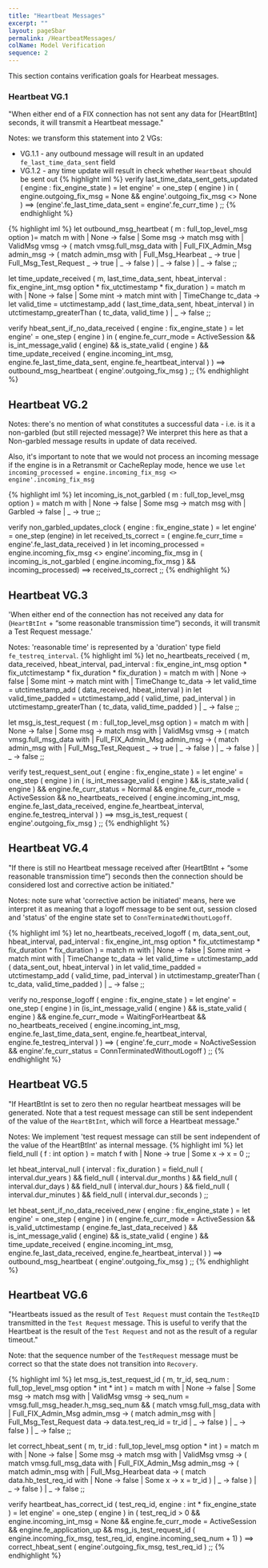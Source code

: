 ```yaml
---
title: "Heartbeat Messages"
excerpt: ""
layout: pageSbar
permalink: /HeartbeatMessages/
colName: Model Verification
sequence: 2
---
```

This section contains verification goals for Hearbeat messages.
### Heartbeat VG.1
 "When either end of a FIX connection has not sent any data for [HeartBtInt] seconds, it will transmit a Heartbeat message."

Notes: we transform this statement into 2 VGs:
- VG.1.1 - any outbound message will result in an updated `fe_last_time_data_sent` field
- VG.1.2 - any time update will result in check whether `Heartbeat` should be sent out
{% highlight iml %}
verify last_time_data_sent_gets_updated ( engine : fix_engine_state ) =
 let engine' = one_step ( engine ) in
 ( engine.outgoing_fix_msg = None && engine'.outgoing_fix_msg <> None )
  ==> (engine'.fe_last_time_data_sent = engine'.fe_curr_time )
;;
{% endhighlight %}

{% highlight iml %}
let outbound_msg_heartbeat ( m : full_top_level_msg option )=
 match m with 
 | None  -> false
 | Some msg  ->
 match msg with
 | ValidMsg vmsg -> (
  match vmsg.full_msg_data with 
  | Full_FIX_Admin_Msg admin_msg  -> (
   match admin_msg with 
   | Full_Msg_Hearbeat _       -> true
   | Full_Msg_Test_Request _   -> true
   | _                         -> false
   )
  | _ -> false
  )
 | _ -> false
;;

let time_update_received ( m, last_time_data_sent, hbeat_interval : fix_engine_int_msg option * fix_utctimestamp * fix_duration ) =
 match m with
 | None -> false
 | Some mint -> 
 match mint with 
 | TimeChange tc_data -> 
  let valid_time = utctimestamp_add ( last_time_data_sent, hbeat_interval ) in
  utctimestamp_greaterThan ( tc_data, valid_time )
 | _ -> false
;;

verify hbeat_sent_if_no_data_received ( engine : fix_engine_state ) =
 let engine' = one_step ( engine ) in ( 
 engine.fe_curr_mode = ActiveSession && 
 is_int_message_valid ( engine) && 
 is_state_valid ( engine ) && 
 time_update_received ( engine.incoming_int_msg, engine.fe_last_time_data_sent, engine.fe_heartbeat_interval ) )
 ==> outbound_msg_heartbeat ( engine'.outgoing_fix_msg )
;;
{% endhighlight %}

## Heartbeat VG.2

Notes: there's no mention of what constitutes a successful data - i.e. is it a non-garbled (but still rejected message)? We interpret this here as that a Non-garbled message results in update of data received.

Also, it's important to note that we would not process an incoming message if the engine is in a Retransmit or CacheReplay mode, hence we use `let incoming_processed = engine.incoming_fix_msg <> engine'.incoming_fix_msg`

{% highlight iml %}
let incoming_is_not_garbled ( m : full_top_level_msg option ) = 
 match m with 
 | None -> false
 | Some msg ->
 match msg with
 | Garbled -> false
 | _ -> true
;;

verify non_garbled_updates_clock ( engine : fix_engine_state ) =
 let engine' = one_step (engine) in 
 let received_ts_correct =  ( engine.fe_curr_time = engine'.fe_last_data_received ) in 
 let incoming_processed = engine.incoming_fix_msg <> engine'.incoming_fix_msg in 
 ( incoming_is_not_garbled ( engine.incoming_fix_msg ) && incoming_processed) ==> received_ts_correct
;;
{% endhighlight %}

## Heartbeat VG.3

'When either end of the connection has not received any data for (`HeartBtInt` + “some reasonable transmission time”) seconds, it will transmit a Test Request message.'

Notes: 'reasonable time' is represented by a 'duration' type field `fe_testreq_interval`.
{% highlight iml %}
let no_heartbeats_received ( m, data_received, hbeat_interval, pad_interval : fix_engine_int_msg option * fix_utctimestamp * fix_duration * fix_duration ) =
 match m with
 | None -> false
 | Some mint -> 
 match mint with 
 | TimeChange tc_data -> 
  let valid_time = utctimestamp_add ( data_received, hbeat_interval ) in
  let valid_time_padded = utctimestamp_add ( valid_time, pad_interval ) in
  utctimestamp_greaterThan ( tc_data, valid_time_padded )
 | _ -> false
;;

let msg_is_test_request ( m : full_top_level_msg option ) =
 match m with 
 | None  -> false
 | Some msg ->
 match msg with
 | ValidMsg vmsg -> (
  match vmsg.full_msg_data with 
  | Full_FIX_Admin_Msg admin_msg  -> (
   match admin_msg with 
   | Full_Msg_Test_Request _  -> true
   | _ -> false
  )
  | _ -> false
 )
 | _ -> false
;;

verify test_request_sent_out ( engine : fix_engine_state ) =
 let engine' = one_step ( engine ) in
  ( is_int_message_valid ( engine ) &&
  is_state_valid ( engine ) &&
  engine.fe_curr_status = Normal && 
  engine.fe_curr_mode = ActiveSession && 
  no_heartbeats_received ( engine.incoming_int_msg,
                            engine.fe_last_data_received,
                            engine.fe_heartbeat_interval,
                            engine.fe_testreq_interval ) )
  ==>
  msg_is_test_request ( engine'.outgoing_fix_msg )
;;
{% endhighlight %}

## Heartbeat VG.4

"If there is still no Heartbeat message received after (HeartBtInt + “some reasonable transmission time”) seconds then the connection should be considered lost and corrective action be initiated."

Notes: note sure what 'corrective action be initiated' means, here we interpret it as meaning that a logoff message to be sent out, session closed and 'status' of the engine state set to `ConnTerminatedWithoutLogoff`. 

{% highlight iml %}
let no_heartbeats_received_logoff ( m, data_sent_out, hbeat_interval, pad_interval : fix_engine_int_msg option * fix_utctimestamp * fix_duration * fix_duration ) =
 match m with
 | None -> false
 | Some mint -> 
 match mint with 
 | TimeChange tc_data -> 
  let valid_time = utctimestamp_add ( data_sent_out, hbeat_interval ) in
  let valid_time_padded = utctimestamp_add ( valid_time, pad_interval ) in
  utctimestamp_greaterThan ( tc_data, valid_time_padded )
 | _ -> false
;;

verify no_response_logoff ( engine : fix_engine_state ) =
 let engine' = one_step ( engine ) in
 (is_int_message_valid ( engine ) &&
  is_state_valid ( engine ) &&
  engine.fe_curr_mode = WaitingForHeartbeat && 
  no_heartbeats_received ( engine.incoming_int_msg, 
                            engine.fe_last_time_data_sent,
                            engine.fe_heartbeat_interval,
                            engine.fe_testreq_interval ) )
  ==>
  ( engine'.fe_curr_mode = NoActiveSession && 
   engine'.fe_curr_status = ConnTerminatedWithoutLogoff )
;;
{% endhighlight %}

## Heartbeat VG.5

"If HeartBtInt is set to zero then no regular heartbeat messages will be generated. Note that a test request message can still be sent independent of the value of the `HeartBtInt`, which will force a Heartbeat message."

Notes: We implement 'test request message can still be sent independent of the value of the HeartBtInt' as internal message.
{% highlight iml %}
let field_null ( f : int option ) =
 match f with 
 | None -> true
 | Some x -> x = 0
;;

let hbeat_interval_null ( interval : fix_duration ) =
 field_null ( interval.dur_years )   &&
 field_null ( interval.dur_months )  && 
 field_null ( interval.dur_days )    && 
 field_null ( interval.dur_hours )   &&
 field_null ( interval.dur_minutes ) &&
 field_null ( interval.dur_seconds )
;;

let hbeat_sent_if_no_data_received_new ( engine : fix_engine_state ) =
 let engine' = one_step ( engine ) in 
 ( engine.fe_curr_mode = ActiveSession && 
  is_valid_utctimestamp ( engine.fe_last_data_received ) && 
  is_int_message_valid ( engine) && is_state_valid ( engine ) && 
  time_update_received ( engine.incoming_int_msg, engine.fe_last_data_received, engine.fe_heartbeat_interval ) )
 ==> outbound_msg_heartbeat ( engine'.outgoing_fix_msg )
;;
{% endhighlight %}

## Heartbeat VG.6

"Heartbeats issued as the result of `Test Request` must contain the `TestReqID` transmitted in the `Test Request` message. This is useful to verify that the Heartbeat is the result of the `Test Request` and not as the result of a regular timeout."

Note: that the sequence number of the `TestRequest` message must be correct so that the state does not transition into `Recovery`.

{% highlight iml %}
let msg_is_test_request_id ( m, tr_id, seq_num : full_top_level_msg option * int * int ) =
 match m with 
 | None  -> false
 | Some msg ->
 match msg with
 | ValidMsg vmsg -> seq_num = vmsg.full_msg_header.h_msg_seq_num && (
  match vmsg.full_msg_data with 
  | Full_FIX_Admin_Msg admin_msg  -> (
   match admin_msg with 
   | Full_Msg_Test_Request data -> data.test_req_id = tr_id
   | _ -> false
  )
  | _ -> false
 )
 | _ -> false
;;

let correct_hbeat_sent ( m, tr_id : full_top_level_msg option * int ) =
 match m with
 | None -> false
 | Some msg ->
   match msg with 
   | ValidMsg vmsg -> (
    match vmsg.full_msg_data with 
    | Full_FIX_Admin_Msg admin_msg  -> (
     match admin_msg with 
     | Full_Msg_Hearbeat data ->  (
      match data.hb_test_req_id with 
      | None -> false
      | Some x -> x = tr_id
     )
    | _ -> false
   )
  | _ -> false
 )
 | _ -> false
;;

verify heartbeat_has_correct_id ( test_req_id, engine : int * fix_engine_state ) =
 let engine' = one_step ( engine ) in 
 ( test_req_id > 0 && 
   engine.incoming_int_msg = None && 
   engine.fe_curr_mode = ActiveSession && 
   engine.fe_application_up && 
   msg_is_test_request_id ( engine.incoming_fix_msg, test_req_id, engine.incoming_seq_num + 1) )
    ==> correct_hbeat_sent ( engine'.outgoing_fix_msg, test_req_id )
;;
{% endhighlight %}